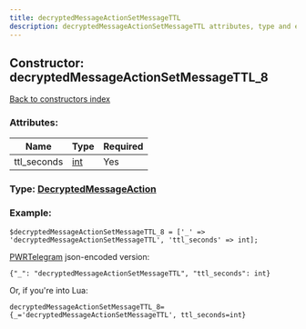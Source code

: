 ```yaml
---
title: decryptedMessageActionSetMessageTTL
description: decryptedMessageActionSetMessageTTL attributes, type and example
---
```

## Constructor: decryptedMessageActionSetMessageTTL\_8  
[Back to constructors index](index.md)



### Attributes:

| Name     |    Type       | Required |
|----------|---------------|----------|
|ttl\_seconds|[int](../types/int.md) | Yes|



### Type: [DecryptedMessageAction](../types/DecryptedMessageAction.md)


### Example:

```
$decryptedMessageActionSetMessageTTL_8 = ['_' => 'decryptedMessageActionSetMessageTTL', 'ttl_seconds' => int];
```  

[PWRTelegram](https://pwrtelegram.xyz) json-encoded version:

```
{"_": "decryptedMessageActionSetMessageTTL", "ttl_seconds": int}
```


Or, if you're into Lua:  


```
decryptedMessageActionSetMessageTTL_8={_='decryptedMessageActionSetMessageTTL', ttl_seconds=int}

```


